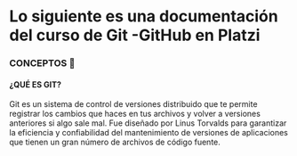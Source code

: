 # Lo siguiente es una documentación del curso de Git -GitHub en Platzi

### CONCEPTOS 📖

#### ¿QUÉ ES GIT?
Git es un sistema de control de versiones distribuido que te permite registrar los cambios que haces en tus archivos y volver a versiones anteriores si algo sale mal. Fue diseñado por Linus Torvalds para garantizar la eficiencia y confiabilidad del mantenimiento de versiones de aplicaciones que tienen un gran número de archivos de código fuente.